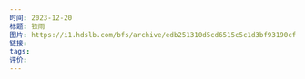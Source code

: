 ```yaml
---
时间: 2023-12-20
标题: 铁雨
图片: https://i1.hdslb.com/bfs/archive/edb251310d5cd6515c5c1d3bf93190cfb5742775.jpg@518w_290h_1c_!web-video-share-cover.webp
链接: 
tags: 
评价:
---
```




